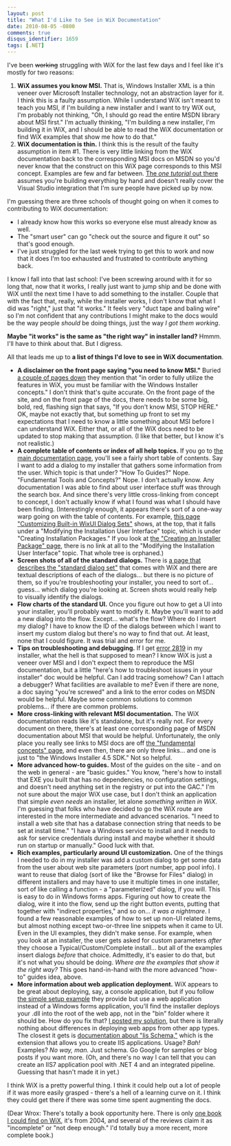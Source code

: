 ```yaml
---
layout: post
title: "What I'd Like to See in WiX Documentation"
date: 2010-08-05 -0800
comments: true
disqus_identifier: 1659
tags: [.NET]
---
```

I've been ~~working~~ struggling with WiX for the last few days and I
feel like it's mostly for two reasons:

1.  **WiX assumes you know MSI.** That is, Windows Installer XML is a
    thin veneer over Microsoft Installer technology, not an abstraction
    layer for it. I think this is a faulty assumption. While I
    understand WiX isn't meant to teach you MSI, if I'm building a new
    installer and I want to try WiX out, I'm probably not thinking, "Oh,
    I should go read the entire MSDN library about MSI first." I'm
    actually thinking, "I'm building a new installer, I'm building it in
    WiX, and I should be able to read the WiX documentation or find WiX
    examples that show me how to do that."
2.  **WiX documentation is thin.** I think this is the result of the
    faulty assumption in item \#1. There is very little linking from the
    WiX documentation back to the corresponding MSI docs on MSDN so
    you'd never know that the construct on this WiX page corresponds to
    this MSI concept. Examples are few and far between. [The *one
    tutorial* out there](http://www.tramontana.co.hu/wix/) assumes
    you're building everything by hand and doesn't really cover the
    Visual Studio integration that I'm sure people have picked up by
    now.

I'm guessing there are three schools of thought going on when it comes
to contributing to WiX documentation:

-   I already know how this works so everyone else must already know as
    well.
-   The "smart user" can go "check out the source and figure it out" so
    that's good enough.
-   I've just struggled for the last week trying to get this to work and
    now that it does I'm too exhausted and frustrated to contribute
    anything back.

I know I fall into that last school: I've been screwing around with it
for so long that, now that it works, I really just want to jump ship and
be done with WiX until the next time I have to add something to the
installer. Couple that with the fact that, really, while the installer
works, I don't know that what I did was "right," just that "it works."
It feels very "duct tape and baling wire" so I'm not confident that any
contributions I might make to the docs would be the way people *should*
be doing things, just the way *I got them working*.

**Maybe "it works" is the same as "the right way" in installer land?**
Hmmm. I'll have to think about that. But I digress.

All that leads me up to **a list of things I'd love to see in WiX
documentation**.

-   **A disclaimer on the front page saying "you need to know MSI."**
    Buried [a couple of pages
    down](http://wix.sourceforge.net/manual-wix3/overview.htm) they
    mention that "in order to fully utilize the features in WiX, you
    must be familiar with the Windows Installer concepts." I don't think
    that's quite accurate. On the front page of the site, and on the
    front page of the docs, there needs to be some big, bold, red,
    flashing sign that says, "If you don't know MSI, STOP HERE." OK,
    maybe not exactly that, but something up front to set my
    expectations that I need to know a little something about MSI before
    I can understand WiX. Either that, or all of the WiX docs need to be
    updated to stop making that assumption. (I like that better, but I
    know it's not realistic.)
-   **A complete table of contents or index of all help topics.** If you
    go to [the main documentation
    page](http://wix.sourceforge.net/manual-wix3/main.htm), you'll see a
    fairly short table of contents. Say I want to add a dialog to my
    installer that gathers some information from the user. Which topic
    is that under? "How To Guides?" Nope. "Fundamental Tools and
    Concepts?" Nope. I don't actually know. Any documentation I was able
    to find about user interface stuff was through the search box. And
    since there's very little cross-linking from concept to concept, I
    don't actually know if what I found was what I should have been
    finding. (Interestingly enough, it appears there's sort of a one-way
    warp going on with the table of contents. For example, [this page
    "Customizing Built-in WixUI Dialog
    Sets"](http://wix.sourceforge.net/manual-wix3/WixUI_customizations.htm)
    shows, at the top, that it falls under a "Modifying the Installation
    User Interface" topic, which is under "Creating Installation
    Packages." If you look at [the "Creating an Installer Package"
    page](http://wix.sourceforge.net/manual-wix3/authoring_getting_started.htm),
    there is no link at all to the "Modifying the Installation User
    Interface" topic. That whole tree is orphaned.)
-   **Screen shots of all of the standard dialogs.** There is [a page
    that describes the "standard dialog
    set"](http://wix.sourceforge.net/manual-wix3/WixUI_dialogs.htm) that
    comes with WiX and there are textual descriptions of each of the
    dialogs... but there is no picture of them, so if you're
    troubleshooting your installer, you need to sort of... guess...
    which dialog you're looking at. Screen shots would really help to
    visually identify the dialogs.
-   **Flow charts of the standard UI.** Once you figure out how to get a
    UI into your installer, you'll probably want to modify it. Maybe
    you'll want to add a new dialog into the flow. Except... what's the
    flow? Where do I insert my dialog? I have to know the ID of the
    dialogs between which I want to insert my custom dialog but there's
    no way to find that out. At least, none that I could figure. It was
    trial and error for me.
-   **Tips on troubleshooting and debugging.** If I get [error
    2819](http://msdn.microsoft.com/en-us/library/aa372835.aspx) in my
    installer, what the hell is that supposed to mean? I know WiX is
    just a veneer over MSI and I don't expect them to reproduce the MSI
    documentation, but a little "here's how to troubleshoot issues in
    your installer" doc would be helpful. Can I add tracing somehow? Can
    I attach a debugger? What facilities are available to me? Even if
    there are none, a doc saying "you're screwed" and a link to the
    error codes on MSDN would be helpful. Maybe some common solutions to
    common problems... if there are common problems.
-   **More cross-linking with relevant MSI documentation.** The WiX
    documentation reads like it's standalone, but it's really not. For
    every document on there, there's at least one corresponding page of
    MSDN documentation about MSI that would be helpful. Unfortunately,
    the only place you really see links to MSI docs are off [the
    "fundamental concepts"
    page](http://wix.sourceforge.net/manual-wix3/msi_useful_links.htm),
    and even then, there are only three links... and one is just to "the
    Windows Installer 4.5 SDK." Not so helpful.
-   **More advanced how-to guides.** Most of the guides on the site -
    and on the web in general - are "basic guides." You know, "here's
    how to install that EXE you built that has no dependencies, no
    configuration settings, and doesn't need anything set in the
    registry or put into the GAC." I'm not sure about the major WiX use
    case, but I don't think an application that simple *even needs* an
    installer, let alone *something written in WiX*. I'm guessing that
    folks who have decided to go the WiX route are interested in the
    more intermediate and advanced scenarios. "I need to install a web
    site that has a database connection string that needs to be set at
    install time." "I have a Windows service to install and it needs to
    ask for service credentials during install and maybe whether it
    should run on startup or manually." Good luck with that.
-   **Rich examples, particularly around UI customization.** One of the
    things I needed to do in my installer was add a custom dialog to get
    some data from the user about web site parameters (port number, app
    pool info). I want to reuse that dialog (sort of like the "Browse
    for Files" dialog) in different installers and may have to use it
    multiple times in one installer, sort of like calling a function - a
    "parameterized" dialog, if you will. This is easy to do in Windows
    forms apps. Figuring out how to create the dialog, wire it into the
    flow, send up the right button events, putting that together with
    "indirect properties," and so on... *it was a nightmare*. I found a
    few reasonable examples of how to set up non-UI related items, but
    almost nothing except two-or-three line snippets when it came to UI.
    Even in the UI examples, they didn't make sense. For example, when
    you look at an installer, the user gets asked for custom parameters
    *after* they choose a Typical/Custom/Complete install... but all of
    the examples insert dialogs *before* that choice. Admittedly, it's
    easier to do that, but it's not what you should be doing. *Where are
    the examples that show it the right way?* This goes hand-in-hand
    with the more advanced "how-to" guides idea, above.
-   **More information about web application deployment.** WiX appears
    to be great about deploying, say, a console application, but if you
    follow [the simple setup
    example](http://wix.sourceforge.net/manual-wix3/authoring_first_votive_project.htm)
    they provide but use a web application instead of a Windows forms
    application, you'll find the installer deploys your .dll into the
    root of the web app, not in the "bin" folder where it should be. How
    do you fix that? [I posted my
    solution](/archive/2010/07/30/how-to-consume-msdeploy-staged-web-site-output-in-a.aspx),
    but there is literally nothing about differences in deploying web
    apps from other app types. The closest it gets is [documentation
    about "Iis
    Schema,"](http://wix.sourceforge.net/manual-wix3/iis_xsd_index.htm)
    which is the extension that allows you to create IIS applications.
    Usage? *Bah!* Examples? *No way, man.* Just schema. Go Google for
    samples or blog posts if you want more. (Oh, and there's no way I
    can tell that you can create an IIS7 application pool with .NET 4
    and an integrated pipeline. Guessing that hasn't made it in yet.)

I think WiX is a pretty powerful thing. I think it could help out a lot
of people if it was more easily grasped - there's a hell of a learning
curve on it. I think they could get there if there was some time spent
augmenting the docs.

(Dear Wrox: There's totally a book opportunity here. There is only [one
book I could find on
WiX](http://www.amazon.com/dp/1590592972?tag=mhsvortex), it's from 2004,
and several of the reviews claim it as "incomplete" or "not deep
enough." I'd totally buy a more recent, more complete book.)

